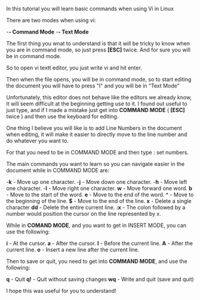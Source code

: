 In this tutorial you will learn basic commands
when using Vi in Linux

There are two modes when using vi:

-**- Command Mode**
-**- Text Mode**

The first thing you wnat to understand is that it will be tricky to know when
you are in command mode, so just press **[ESC]** twice.
And for sure you will be in command mode.

So to open vi textt editor, you just write vi <your file name> and hit enter.

Then when the file opens, you will be in command mode,
so to start editing the document you will have to press "I"
and you will be in "Text Mode"

Unfortunately, this editor does not behave like the editors we already know,
it will seem difficult at the beginning getting use to it. I found out useful
to just type, and if I made a mistake just get into **COMMAND MODE**
( **[ESC]** twice ) and then use the keyboard for editing.

One thing I believe you will like is to add Line Numbers in the document when
editing, it will make it easier to directly move to the line number and do
whatever you want to.

For that you need to be in COMMAND MODE and then type : set numbers.

The main commands you want to learn so you can navigate easier in the document
while in COMMAND MODE are:

-**k** - Move up one character.
-**j** - Move down one character.
-**h** - Move left one character.
-**l** - Move right one character.
**w** - Move forward one word.
**b** - Move to the start of the word.
**e** - Move to the end of the word.
**^** - Move to the beginning of the line.
**$** - Move to the end of the line.
**x** - Delete a single character
**dd** - Delete the entire current line.
**:x** - The colon followed by a number would position the cursor on the line represented by x.

While in **COMAND MODE**, and you want to get in INSERT MODE, you can use the
following:

**i** - At the cursor.
**a** - After the cursor.
**I** - Before the current line.
**A** - After the current line.
**o** - Insert a new line after the current line.

Then to save or quit, you need to get into **COMMAND MODE**, and use the following:

**q** - Quit
**q!** - Quit without saving changes
**wq** - Write and quit (save and quit)

I hope this was useful for you to understand!
